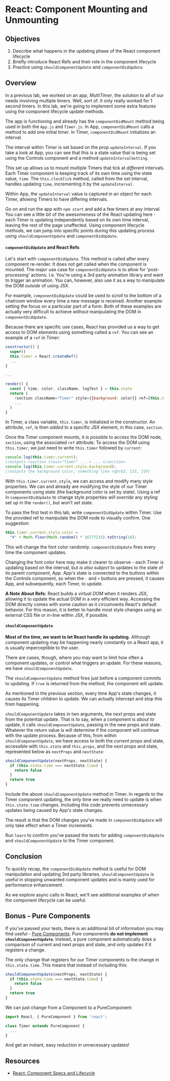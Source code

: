 # React: Component Mounting and Unmounting

## Objectives

1. Describe what happens in the updating phase of the React component lifecycle
2. Briefly introduce React Refs and their role in the component lifecycle
3. Practice using `shouldComponentUpdate` and `componentDidUpdate`.

## Overview 

In a previous lab, we worked on an app, _MultiTimer_, the solution to all of our
needs involving multiple timers. Well, sort of. It only really worked for 1
second timers. In this lab, we're going to implement some extra features using
the component lifecycle update methods.

The app is functioning and already has the `componentDidMount` method being used
in both the `App.js` and `Timer.js`. In App, `componentDidMount` calls a method
to add one initial timer. In Timer, `componentDidMount` initializes an interval.

The interval within Timer is set based on the prop `updateInterval`. If you take
a look at App, you can see that this is a state value that is being set using
the Controls component and a method `updateIntervalSetting`.

This set up allows us to mount multiple Timers that tick at _different_
intervals. Each Timer component is keeping track of its own time using the state
value, `time`. The `this.clockTick` method, called from the set interval,
handles updating `time`, incrementing it by the `updateInterval`.

Within App, the `updateInterval` value is captured in an object for each Timer,
allowing Timers to have differing intervals.

Go on and run the app with `npm start` and add a few timers at any interval. You
can see a little bit of the awesomeness of the React updating here - each Timer
is updating independently based on its own time interval, leaving the rest of
the page unaffected. Using component lifecycle methods, we can jump into
specific points during this updating process using `shouldComponentUpdate` and
`componentDidUpdate`.

#### `componentDidUpdate` and React Refs

Let's start with `componentDidUpdate`. This method is called after every
component re-render. It does not get called when the component is mounted. The
major use case for `componentDidUpdate` is to allow for 'post-processing'
actions. I.e. You're using a 3rd party animation library and want to trigger an
animation. You can, however, also use it as a way to manipulate the DOM
_outside_ of using JSX.

For example, `componentDidUpdate` could be used to scroll to the bottom of a
chatroom window every time a new message is received. Another example: setting
the focus on a particular part of a form. Both of these examples are actually
very difficult to achieve _without_ manipulating the DOM in
`componentDidUpdate`.

Because there are specific use cases, React has provided us a way to get access
to DOM elements using something called a `ref`. You can see an example of a
`ref` in Timer:

```js
constructor() {
  super()
  this.timer = React.createRef()
  ...
}

...

render() {
  const { time, color, className, logText } = this.state
  return (
    <section className="Timer" style={{background: color}} ref={this.timer}>
    ...
  )
}
```

In Timer, a class variable, `this.timer`, is initialized in the constructor. An
attribute, `ref`, is then _added_ to a specific JSX element, in this case, `section`.

Once the Timer component mounts, it is possible to access the DOM node,
`section`, using the associated `ref` attribute. To access the DOM using
`this.timer`, we just need to write `this.timer` followed by `current`:

```js
console.log(this.timer.current);
//outputs <section class="Timer" ... > ... </section>
console.log(this.timer.current.style.background);
//outputs the background color, something like rgb(62, 132, 219)
```

With `this.timer.current.style`, we can access and modify many style properties.
We can and already are modifying the style of our Timer components using state
(the background color is set by state). Using a ref in `componentDidUpdate` to
change style properties _will override_ any styling set up in the `render()`,
but won't set state.

To pass the first test in this lab, write `componentDidUpdate` within Timer. Use
the provided ref to manipulate the DOM node to visually confirm. One suggestion:

```js
this.timer.current.style.color =
  "#" + Math.floor(Math.random() * 16777215).toString(16);
```

This will change the font color randomly. `componentDidUpdate` fires every time
the component updates.

Changing the font color here may make it clearer to observe - each Timer is
updating based on the interval, but _is also subject_ to updates to the state of
its parent component, App. App's state is connected to the buttons within the
Controls component, so when the `-` and `+` buttons are pressed, it causes App,
and subsequently, each Timer, to update.

**A Note About Refs:** React builds a _virtual DOM_ when it renders JSX,
allowing it to update the actual DOM in a very efficient way. Accessing the
DOM directly comes with some caution as it circumvents React's default behavior.
For this reason, it is better to handle most style changes using an external CSS
file or in-line within JSX, if possible.

#### `shouldComponentUpdate`

**Most of the time, we want to let React handle its updating.** Although
component updating may be happening nearly constantly on a React app, it is
usually imperceptible to the user.

There are cases, though, where you may want to limit how often a component
updates, or control what triggers an update. For these reasons, we have
`shouldComponentUpdate`.

The `shouldComponentUpdate` method fires just before a component commits to
updating. If `true` is returned from the method, the component will update.

As mentioned in the previous section, every time App's state changes, it causes
its Timer children to update. We can actually intercept and stop this from
happening.

`shouldComponentUpdate` takes in two arguments, the _next_ props and state from
the potential update. That is to say, when a component is _about to_ update, it
calls `shouldComponentUpdate`, passing in the new props and state. Whatever the
return value is will determine if the component will continue with the update
process. Because of this, from within `shouldComponentUpdate`, we have access
to both the _current_ props and state, accessible with `this.state` and
`this.props`, and the _next_ props and state, represented below as `nextProps`
and `nextState`:

```js
shouldComponentUpdate(nextProps, nextState) {
  if (this.state.time === nextState.time) {
    return false
  }
  return true
}
```

Include the above `shouldComponentUpdate` method in Timer. In regards to the
Timer component updating, the only time we really need to update is when
`this.state.time` changes. Including this code prevents unnecessary updates
being caused by App's state changes.

The result is that the DOM changes you've made in `componentDidUpdate` will only
take effect when a Timer increments.

Run `learn` to confirm you've passed the tests for adding `componentDidUpdate`
and `shouldComponentUpdate` to the Timer component.

## Conclusion

To quickly recap, the `componentDidUpdate` method is useful for DOM manipulation
and updating 3rd party libraries. `shouldComponentUpdate` is useful in stopping
unwanted component updates and is mainly used for performance enhancement.

As we explore async calls in React, we'll see additional examples of when the
component lifecycle can be useful.

## Bonus - Pure Components

If you've passed your tests, there is an additional bit of information you may
find useful - [Pure Components][pure]. Pure components **do not implement
`shouldComponentUpdate`**. Instead, a pure component automatically does a
comparison of current and next props and state, and only updates if it registers
a change.

The only change that registers for our Timer components is the change in
`this.state.time`. This means that instead of including this:

```js
shouldComponentUpdate(nextProps, nextState) {
  if (this.state.time === nextState.time) {
    return false
  }
  return true
}
```

We can just change from a Component to a PureComponent:

```js
import React, { PureComponent } from 'react';

class Timer extends PureComponent {
  ...
}
```

And get an instant, easy reduction in unnecessary updates!

## Resources

- [React: Component Specs and Lifecycle](https://reactjs.org/docs/react-component.html)

[pure]: https://reactjs.org/docs/react-api.html#reactpurecomponent
